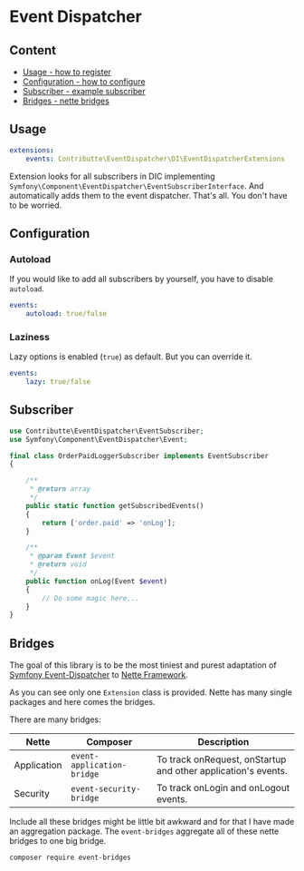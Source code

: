 # Event Dispatcher

## Content

- [Usage - how to register](#usage)
- [Configuration - how to configure](#configuration)
- [Subscriber - example subscriber](#subscriber)
- [Bridges - nette bridges](#bridges)

## Usage

```yaml
extensions:
    events: Contributte\EventDispatcher\DI\EventDispatcherExtensions
```

Extension looks for all subscribers in DIC implementing `Symfony\Component\EventDispatcher\EventSubscriberInterface`. And automatically adds them to the event dispatcher. 
That's all. You don't have to be worried.

## Configuration

### Autoload

If you would like to add all subscribers by yourself, you have to disable `autoload`.

```yaml
events:
    autoload: true/false
```

### Laziness

Lazy options is enabled (`true`) as default. But you can override it.

```yaml
events:
    lazy: true/false
```

## Subscriber

```php
use Contributte\EventDispatcher\EventSubscriber;
use Symfony\Component\EventDispatcher\Event;

final class OrderPaidLoggerSubscriber implements EventSubscriber
{

	/**
	 * @return array
	 */
	public static function getSubscribedEvents()
	{
		return ['order.paid' => 'onLog'];
	}

	/**
	 * @param Event $event
	 * @return void
	 */
	public function onLog(Event $event)
	{
	    // Do some magic here...
	}
}
```

## Bridges

The goal of this library is to be the most tiniest and purest adaptation of [Symfony Event-Dispatcher](https://github.com/symfony/event-dispatcher) to [Nette Framework](https://github.com/nette/).

As you can see only one `Extension` class is provided. Nette has many single packages and here comes the bridges.

There are many bridges:

| Nette       | Composer                   | Description                                                   |
|-------------|----------------------------|---------------------------------------------------------------|
| Application | `event-application-bridge` | To track onRequest, onStartup and other application's events. |
| Security    | `event-security-bridge`    | To track onLogin and onLogout events.                         |

Include all these bridges might be little bit awkward and for that I have made an aggregation package. The `event-bridges`
aggregate all of these nette bridges to one big bridge.

```
composer require event-bridges
```
